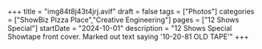 +++
title = "img84t8j43t4jrj.avif"
draft = false
tags = ["Photos"]
categories = ["ShowBiz Pizza Place","Creative Engineering"]
pages = ["12 Shows Special"]
startDate = "2024-10-01"
description = "12 Shows Special Showtape front cover. Marked out text saying '10-20-81 OLD TAPE'"
+++
